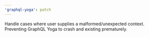 ```yaml
---
'graphql-yoga': patch
---
```


Handle cases where user supplies a malformed/unexpected context. Preventing GraphQL Yoga to crash and existing prematurely.
